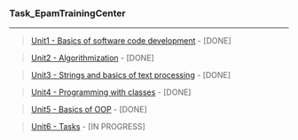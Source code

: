 ### Task_EpamTrainingCenter
***
> [Unit1 - Basics of software code development](https://github.com/alekseykravtchuk/Task_EpamTrainingCenter/blob/master/src/by/krava/etc/unit1) - [DONE]

> [Unit2 - Algorithmization](https://github.com/alekseykravtchuk/Task_EpamTrainingCenter/tree/master/src/by/krava/etc/unit2) - [DONE]

> [Unit3 - Strings and basics of text processing](https://github.com/alekseykravtchuk/Task_EpamTrainingCenter/tree/master/src/by/krava/etc/unit3) - [DONE]

> [Unit4 - Programming with classes](https://github.com/alekseykravtchuk/Task_EpamTrainingCenter/tree/master/src/by/krava/etc/unit4) - [DONE]

> [Unit5 - Basics of OOP](https://github.com/alekseykravtchuk/Task_EpamTrainingCenter/tree/master/src/by/krava/etc/unit5) - [DONE]

> [Unit6 - Tasks](https://github.com/alekseykravtchuk/Task_EpamTrainingCenter/tree/master/src/by/krava/etc/unit6) - [IN PROGRESS]

